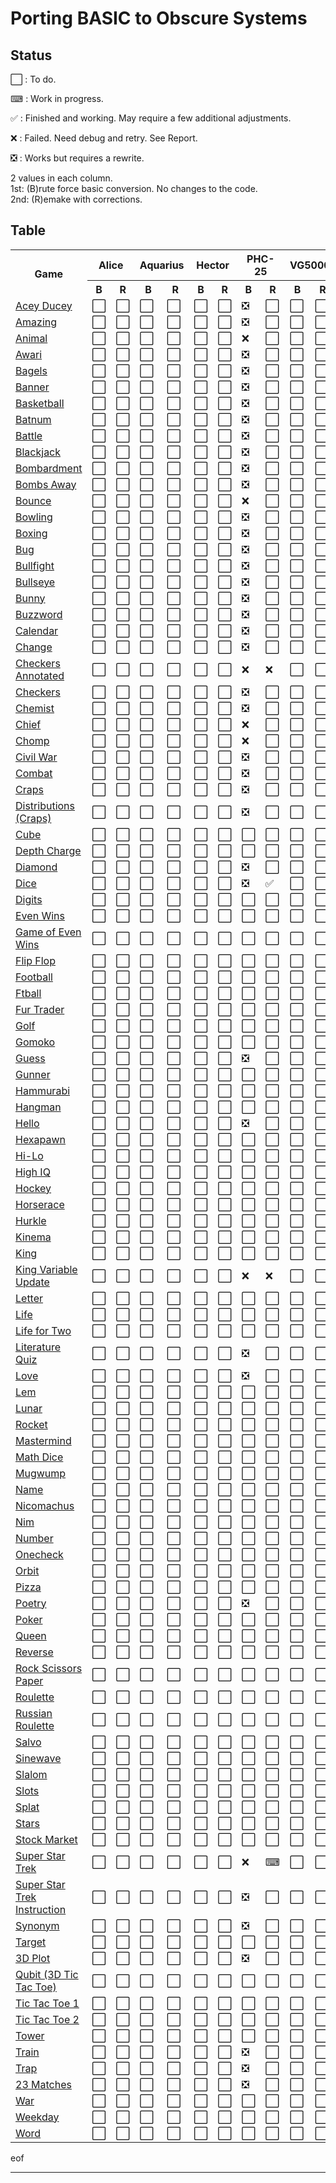 # Porting BASIC to Obscure Systems

## Status

⬜️ : To do.

⌨ : Work in progress.

✅ : Finished and working. May require a few additional adjustments.

❌ : Failed. Need debug and retry. See Report.

❎ : Works but requires a rewrite.

2 values in each column.\
1st: (B)rute force basic conversion. No changes to the code.\
2nd: (R)emake with corrections.

## Table


<table>
    <tr>
        <th rowspan="2" style="text-align: center;">Game</th>
        <th colspan="2" style="text-align: center;">Alice</th>
        <th colspan="2" style="text-align: center;">Aquarius</th>
        <th colspan="2" style="text-align: center;">Hector</th>
        <th colspan="2" style="text-align: center;">PHC-25</th>
        <th colspan="2" style="text-align: center;">VG5000</th>
    </tr>
    <tr>
        <th style="text-align: center;">B</th>
        <th style="text-align: center;">R</th>
        <th style="text-align: center;">B</th>
        <th style="text-align: center;">R</th>
        <th style="text-align: center;">B</th>
        <th style="text-align: center;">R</th>
        <th style="text-align: center;">B</th>
        <th style="text-align: center;">R</th>
        <th style="text-align: center;">B</th>
        <th style="text-align: center;">R</th>
    </tr>
	<tr>
		<td><a href="./01_Acey_Ducey">Acey Ducey</a></td>
		<!-- B           R   -->
        <td>⬜️</td> <td>⬜️</td> <!-- Alice -->
        <td>⬜️</td> <td>⬜️</td> <!-- Aquarius -->
        <td>⬜️</td> <td>⬜️</td> <!-- Hector -->
        <td>❎</td> <td>⬜️</td> <!-- PHC-25 -->
        <td>⬜️</td> <td>⬜️</td> <!-- VG5000 -->
    </tr>
	<tr>
		<td><a href="./02_Amazing">Amazing</a></td>
		<!-- B           R   -->
        <td>⬜️</td> <td>⬜️</td> <!-- Alice -->
        <td>⬜️</td> <td>⬜️</td> <!-- Aquarius -->
        <td>⬜️</td> <td>⬜️</td> <!-- Hector -->
        <td>❎</td> <td>⬜️</td> <!-- PHC-25 -->
        <td>⬜️</td> <td>⬜️</td> <!-- VG5000 -->
    </tr>
	<tr>
		<td><a href="./03_Animal">Animal</a></td>
		<!-- B           R   -->
        <td>⬜️</td> <td>⬜️</td> <!-- Alice -->
        <td>⬜️</td> <td>⬜️</td> <!-- Aquarius -->
        <td>⬜️</td> <td>⬜️</td> <!-- Hector -->
        <td>❌</td> <td>⬜️</td> <!-- PHC-25 -->
        <td>⬜️</td> <td>⬜️</td> <!-- VG5000 -->
    </tr>
	<tr>
		<td><a href="./04_Awari">Awari</a></td>
		<!-- B           R   -->
        <td>⬜️</td> <td>⬜️</td> <!-- Alice -->
        <td>⬜️</td> <td>⬜️</td> <!-- Aquarius -->
        <td>⬜️</td> <td>⬜️</td> <!-- Hector -->
        <td>❎</td> <td>⬜️</td> <!-- PHC-25 -->
        <td>⬜️</td> <td>⬜️</td> <!-- VG5000 -->
    </tr>
	<tr>
		<td><a href="./05_Bagels">Bagels</a></td>
		<!-- B           R   -->
        <td>⬜️</td> <td>⬜️</td> <!-- Alice -->
        <td>⬜️</td> <td>⬜️</td> <!-- Aquarius -->
        <td>⬜️</td> <td>⬜️</td> <!-- Hector -->
        <td>❎</td> <td>⬜️</td> <!-- PHC-25 -->
        <td>⬜️</td> <td>⬜️</td> <!-- VG5000 -->
    </tr>
	<tr>
		<td><a href="./06_Banner">Banner</a></td>
		<!-- B           R   -->
        <td>⬜️</td> <td>⬜️</td> <!-- Alice -->
        <td>⬜️</td> <td>⬜️</td> <!-- Aquarius -->
        <td>⬜️</td> <td>⬜️</td> <!-- Hector -->
        <td>❎</td> <td>⬜️</td> <!-- PHC-25 -->
        <td>⬜️</td> <td>⬜️</td> <!-- VG5000 -->
    </tr>
	<tr>
		<td><a href="07_Basketball">Basketball</a></td>
		<!-- B           R   -->
        <td>⬜️</td> <td>⬜️</td> <!-- Alice -->
        <td>⬜️</td> <td>⬜️</td> <!-- Aquarius -->
        <td>⬜️</td> <td>⬜️</td> <!-- Hector -->
        <td>❎</td> <td>⬜️</td> <!-- PHC-25 -->
        <td>⬜️</td> <td>⬜️</td> <!-- VG5000 -->
    </tr>
	<tr>
		<td><a href="./08_Batnum">Batnum</a></td>
		<!-- B           R   -->
        <td>⬜️</td> <td>⬜️</td> <!-- Alice -->
        <td>⬜️</td> <td>⬜️</td> <!-- Aquarius -->
        <td>⬜️</td> <td>⬜️</td> <!-- Hector -->
        <td>❎</td> <td>⬜️</td> <!-- PHC-25 -->
        <td>⬜️</td> <td>⬜️</td> <!-- VG5000 -->
    </tr>
	<tr>
		<td><a href="./09_Battle">Battle</a></td>
		<!-- B           R   -->
        <td>⬜️</td> <td>⬜️</td> <!-- Alice -->
        <td>⬜️</td> <td>⬜️</td> <!-- Aquarius -->
        <td>⬜️</td> <td>⬜️</td> <!-- Hector -->
        <td>❎</td> <td>⬜️</td> <!-- PHC-25 -->
        <td>⬜️</td> <td>⬜️</td> <!-- VG5000 -->
    </tr>
	<tr>
		<td><a href="./10_Blackjack">Blackjack</a></td>
		<!-- B           R   -->
        <td>⬜️</td> <td>⬜️</td> <!-- Alice -->
        <td>⬜️</td> <td>⬜️</td> <!-- Aquarius -->
        <td>⬜️</td> <td>⬜️</td> <!-- Hector -->
        <td>❎</td> <td>⬜️</td> <!-- PHC-25 -->
        <td>⬜️</td> <td>⬜️</td> <!-- VG5000 -->
    </tr>
	<tr>
		<td><a href="./11_Bombardment">Bombardment</a></td>
		<!-- B           R   -->
        <td>⬜️</td> <td>⬜️</td> <!-- Alice -->
        <td>⬜️</td> <td>⬜️</td> <!-- Aquarius -->
        <td>⬜️</td> <td>⬜️</td> <!-- Hector -->
        <td>❎</td> <td>⬜️</td> <!-- PHC-25 -->
        <td>⬜️</td> <td>⬜️</td> <!-- VG5000 -->
    </tr>
	<tr>
		<td><a href="./12_Bombs_Away">Bombs Away</a></td>
		<!-- B           R   -->
        <td>⬜️</td> <td>⬜️</td> <!-- Alice -->
        <td>⬜️</td> <td>⬜️</td> <!-- Aquarius -->
        <td>⬜️</td> <td>⬜️</td> <!-- Hector -->
        <td>❎</td> <td>⬜️</td> <!-- PHC-25 -->
        <td>⬜️</td> <td>⬜️</td> <!-- VG5000 -->
    </tr>
	<tr>
		<td><a href="./13_Bounce">Bounce</a></td>
		<!-- B           R   -->
        <td>⬜️</td> <td>⬜️</td> <!-- Alice -->
        <td>⬜️</td> <td>⬜️</td> <!-- Aquarius -->
        <td>⬜️</td> <td>⬜️</td> <!-- Hector -->
        <td>❌</td> <td>⬜️</td> <!-- PHC-25 -->
        <td>⬜️</td> <td>⬜️</td> <!-- VG5000 -->
    </tr>
	<tr>
		<td><a href="./14_Bowling">Bowling</a></td>
		<!-- B           R   -->
        <td>⬜️</td> <td>⬜️</td> <!-- Alice -->
        <td>⬜️</td> <td>⬜️</td> <!-- Aquarius -->
        <td>⬜️</td> <td>⬜️</td> <!-- Hector -->
        <td>❎</td> <td>⬜️</td> <!-- PHC-25 -->
        <td>⬜️</td> <td>⬜️</td> <!-- VG5000 -->
    </tr>
	<tr>
		<td><a href="./15_Boxing">Boxing</a></td>
		<!-- B           R   -->
        <td>⬜️</td> <td>⬜️</td> <!-- Alice -->
        <td>⬜️</td> <td>⬜️</td> <!-- Aquarius -->
        <td>⬜️</td> <td>⬜️</td> <!-- Hector -->
        <td>❎</td> <td>⬜️</td> <!-- PHC-25 -->
        <td>⬜️</td> <td>⬜️</td> <!-- VG5000 -->
    </tr>
	<tr>
		<td><a href="./16_Bug">Bug</a></td>
		<!-- B           R   -->
        <td>⬜️</td> <td>⬜️</td> <!-- Alice -->
        <td>⬜️</td> <td>⬜️</td> <!-- Aquarius -->
        <td>⬜️</td> <td>⬜️</td> <!-- Hector -->
        <td>❎</td> <td>⬜️</td> <!-- PHC-25 -->
        <td>⬜️</td> <td>⬜️</td> <!-- VG5000 -->
    </tr>
	<tr>
		<td><a href="./17_Bullfight">Bullfight</a></td>
		<!-- B           R   -->
        <td>⬜️</td> <td>⬜️</td> <!-- Alice -->
        <td>⬜️</td> <td>⬜️</td> <!-- Aquarius -->
        <td>⬜️</td> <td>⬜️</td> <!-- Hector -->
        <td>❎</td> <td>⬜️</td> <!-- PHC-25 -->
        <td>⬜️</td> <td>⬜️</td> <!-- VG5000 -->
    </tr>
	<tr>
		<td><a href="./18_Bullseye">Bullseye</a></td>
		<!-- B           R   -->
        <td>⬜️</td> <td>⬜️</td> <!-- Alice -->
        <td>⬜️</td> <td>⬜️</td> <!-- Aquarius -->
        <td>⬜️</td> <td>⬜️</td> <!-- Hector -->
        <td>❎</td> <td>⬜️</td> <!-- PHC-25 -->
        <td>⬜️</td> <td>⬜️</td> <!-- VG5000 -->
    </tr>
	<tr>
		<td><a href="./19_Bunny">Bunny</a></td>
		<!-- B           R   -->
        <td>⬜️</td> <td>⬜️</td> <!-- Alice -->
        <td>⬜️</td> <td>⬜️</td> <!-- Aquarius -->
        <td>⬜️</td> <td>⬜️</td> <!-- Hector -->
        <td>❎</td> <td>⬜️</td> <!-- PHC-25 -->
        <td>⬜️</td> <td>⬜️</td> <!-- VG5000 -->
    </tr>
	<tr>
		<td><a href="./20_Buzzword">Buzzword</a></td>
		<!-- B           R   -->
        <td>⬜️</td> <td>⬜️</td> <!-- Alice -->
        <td>⬜️</td> <td>⬜️</td> <!-- Aquarius -->
        <td>⬜️</td> <td>⬜️</td> <!-- Hector -->
        <td>❎</td> <td>⬜️</td> <!-- PHC-25 -->
        <td>⬜️</td> <td>⬜️</td> <!-- VG5000 -->
    </tr>
	<tr>
		<td><a href="./21_Calendar">Calendar</a></td>
		<!-- B           R   -->
        <td>⬜️</td> <td>⬜️</td> <!-- Alice -->
        <td>⬜️</td> <td>⬜️</td> <!-- Aquarius -->
        <td>⬜️</td> <td>⬜️</td> <!-- Hector -->
        <td>❎</td> <td>⬜️</td> <!-- PHC-25 -->
        <td>⬜️</td> <td>⬜️</td> <!-- VG5000 -->
    </tr>
	<tr>
		<td><a href="./22_Change">Change</a></td>
		<!-- B           R   -->
        <td>⬜️</td> <td>⬜️</td> <!-- Alice -->
        <td>⬜️</td> <td>⬜️</td> <!-- Aquarius -->
        <td>⬜️</td> <td>⬜️</td> <!-- Hector -->
        <td>❎</td> <td>⬜️</td> <!-- PHC-25 -->
        <td>⬜️</td> <td>⬜️</td> <!-- VG5000 -->
    </tr>
	<tr>
		<td><a href="./23_Checkers">Checkers Annotated</a></td>
		<!-- B           R   -->
        <td>⬜️</td> <td>⬜️</td> <!-- Alice -->
        <td>⬜️</td> <td>⬜️</td> <!-- Aquarius -->
        <td>⬜️</td> <td>⬜️</td> <!-- Hector -->
        <td>❌</td> <td>❌</td> <!-- PHC-25 -->
        <td>⬜️</td> <td>⬜️</td> <!-- VG5000 -->
    </tr>
	<tr>
		<td><a href="./23_Checkers">Checkers</a></td>
		<!-- B           R   -->
        <td>⬜️</td> <td>⬜️</td> <!-- Alice -->
        <td>⬜️</td> <td>⬜️</td> <!-- Aquarius -->
        <td>⬜️</td> <td>⬜️</td> <!-- Hector -->
        <td>❎</td> <td>⬜️</td> <!-- PHC-25 -->
        <td>⬜️</td> <td>⬜️</td> <!-- VG5000 -->
    </tr>
	<tr>
		<td><a href="./24_Chemist">Chemist</a></td>
		<!-- B           R   -->
        <td>⬜️</td> <td>⬜️</td> <!-- Alice -->
        <td>⬜️</td> <td>⬜️</td> <!-- Aquarius -->
        <td>⬜️</td> <td>⬜️</td> <!-- Hector -->
        <td>❎</td> <td>⬜️</td> <!-- PHC-25 -->
        <td>⬜️</td> <td>⬜️</td> <!-- VG5000 -->
    </tr>
	<tr>
		<td><a href="./25_Chief">Chief</a></td>
		<!-- B           R   -->
        <td>⬜️</td> <td>⬜️</td> <!-- Alice -->
        <td>⬜️</td> <td>⬜️</td> <!-- Aquarius -->
        <td>⬜️</td> <td>⬜️</td> <!-- Hector -->
        <td>❌</td> <td>⬜️</td> <!-- PHC-25 -->
        <td>⬜️</td> <td>⬜️</td> <!-- VG5000 -->
    </tr>
	<tr>
		<td><a href="./26_Chomp">Chomp</a></td>
		<!-- B           R   -->
        <td>⬜️</td> <td>⬜️</td> <!-- Alice -->
        <td>⬜️</td> <td>⬜️</td> <!-- Aquarius -->
        <td>⬜️</td> <td>⬜️</td> <!-- Hector -->
        <td>❌</td> <td>⬜️</td> <!-- PHC-25 -->
        <td>⬜️</td> <td>⬜️</td> <!-- VG5000 -->
    </tr>
	<tr>
		<td><a href="./27_Civil_War">Civil War</a></td>
		<!-- B           R   -->
        <td>⬜️</td> <td>⬜️</td> <!-- Alice -->
        <td>⬜️</td> <td>⬜️</td> <!-- Aquarius -->
        <td>⬜️</td> <td>⬜️</td> <!-- Hector -->
        <td>❎</td> <td>⬜️</td> <!-- PHC-25 -->
        <td>⬜️</td> <td>⬜️</td> <!-- VG5000 -->
    </tr>
	<tr>
		<td><a href="./28_Combat">Combat</a></td>
		<!-- B           R   -->
        <td>⬜️</td> <td>⬜️</td> <!-- Alice -->
        <td>⬜️</td> <td>⬜️</td> <!-- Aquarius -->
        <td>⬜️</td> <td>⬜️</td> <!-- Hector -->
        <td>❎</td> <td>⬜️</td> <!-- PHC-25 -->
        <td>⬜️</td> <td>⬜️</td> <!-- VG5000 -->
    </tr>
	<tr>
		<td><a href="./29_Craps">Craps</a></td>
		<!-- B           R   -->
        <td>⬜️</td> <td>⬜️</td> <!-- Alice -->
        <td>⬜️</td> <td>⬜️</td> <!-- Aquarius -->
        <td>⬜️</td> <td>⬜️</td> <!-- Hector -->
        <td>❎</td> <td>⬜️</td> <!-- PHC-25 -->
        <td>⬜️</td> <td>⬜️</td> <!-- VG5000 -->
    </tr>
	<tr>
		<td><a href="./29_Craps">Distributions (Craps)</a></td>
		<!-- B           R   -->
        <td>⬜️</td> <td>⬜️</td> <!-- Alice -->
        <td>⬜️</td> <td>⬜️</td> <!-- Aquarius -->
        <td>⬜️</td> <td>⬜️</td> <!-- Hector -->
        <td>❎</td> <td>⬜️</td> <!-- PHC-25 -->
        <td>⬜️</td> <td>⬜️</td> <!-- VG5000 -->
    </tr>
	<tr>
		<td><a href="./30_Cube">Cube</a></td>
		<!-- B           R   -->
        <td>⬜️</td> <td>⬜️</td> <!-- Alice -->
        <td>⬜️</td> <td>⬜️</td> <!-- Aquarius -->
        <td>⬜️</td> <td>⬜️</td> <!-- Hector -->
        <td>⬜️</td> <td>⬜️</td> <!-- PHC-25 -->
        <td>⬜️</td> <td>⬜️</td> <!-- VG5000 -->
    </tr>
	<tr>
		<td><a href="./31_Depth_Charge">Depth Charge</a></td>
		<!-- B           R   -->
        <td>⬜️</td> <td>⬜️</td> <!-- Alice -->
        <td>⬜️</td> <td>⬜️</td> <!-- Aquarius -->
        <td>⬜️</td> <td>⬜️</td> <!-- Hector -->
        <td>⬜️</td> <td>⬜️</td> <!-- PHC-25 -->
        <td>⬜️</td> <td>⬜️</td> <!-- VG5000 -->
    </tr>
	<tr>
		<td><a href="./32_Diamond">Diamond</a></td>
		<!-- B           R   -->
        <td>⬜️</td> <td>⬜️</td> <!-- Alice -->
        <td>⬜️</td> <td>⬜️</td> <!-- Aquarius -->
        <td>⬜️</td> <td>⬜️</td> <!-- Hector -->
        <td>❎</td> <td>⬜️</td> <!-- PHC-25 -->
        <td>⬜️</td> <td>⬜️</td> <!-- VG5000 -->
    </tr>
	<tr>
		<td><a href="./33_Dice">Dice</a></td>
		<!-- B           R   -->
        <td>⬜️</td> <td>⬜️</td> <!-- Alice -->
        <td>⬜️</td> <td>⬜️</td> <!-- Aquarius -->
        <td>⬜️</td> <td>⬜️</td> <!-- Hector -->
        <td>❎</td> <td>✅</td> <!-- PHC-25 -->
        <td>⬜️</td> <td>⬜️</td> <!-- VG5000 -->
    </tr>
	<tr>
		<td><a href="./34_Digits">Digits</a></td>
		<!-- B           R   -->
        <td>⬜️</td> <td>⬜️</td> <!-- Alice -->
        <td>⬜️</td> <td>⬜️</td> <!-- Aquarius -->
        <td>⬜️</td> <td>⬜️</td> <!-- Hector -->
        <td>⬜️</td> <td>⬜️</td> <!-- PHC-25 -->
        <td>⬜️</td> <td>⬜️</td> <!-- VG5000 -->
    </tr>
	<tr>
		<td><a href="./35_Even_Wins">Even Wins</a></td>
		<!-- B           R   -->
        <td>⬜️</td> <td>⬜️</td> <!-- Alice -->
        <td>⬜️</td> <td>⬜️</td> <!-- Aquarius -->
        <td>⬜️</td> <td>⬜️</td> <!-- Hector -->
        <td>⬜️</td> <td>⬜️</td> <!-- PHC-25 -->
        <td>⬜️</td> <td>⬜️</td> <!-- VG5000 -->
    </tr>
	<tr>
		<td><a href="./35_Even_Wins">Game of Even Wins</a></td>
		<!-- B           R   -->
        <td>⬜️</td> <td>⬜️</td> <!-- Alice -->
        <td>⬜️</td> <td>⬜️</td> <!-- Aquarius -->
        <td>⬜️</td> <td>⬜️</td> <!-- Hector -->
        <td>⬜️</td> <td>⬜️</td> <!-- PHC-25 -->
        <td>⬜️</td> <td>⬜️</td> <!-- VG5000 -->
    </tr>
	<tr>
		<td><a href="./36_Flip_Flop">Flip Flop</a></td>
		<!-- B           R   -->
        <td>⬜️</td> <td>⬜️</td> <!-- Alice -->
        <td>⬜️</td> <td>⬜️</td> <!-- Aquarius -->
        <td>⬜️</td> <td>⬜️</td> <!-- Hector -->
        <td>⬜️</td> <td>⬜️</td> <!-- PHC-25 -->
        <td>⬜️</td> <td>⬜️</td> <!-- VG5000 -->
    </tr>
	<tr>
		<td><a href="./37_Footbal">Football</a></td>
		<!-- B           R   -->
        <td>⬜️</td> <td>⬜️</td> <!-- Alice -->
        <td>⬜️</td> <td>⬜️</td> <!-- Aquarius -->
        <td>⬜️</td> <td>⬜️</td> <!-- Hector -->
        <td>⬜️</td> <td>⬜️</td> <!-- PHC-25 -->
        <td>⬜️</td> <td>⬜️</td> <!-- VG5000 -->
    </tr>
	<tr>
		<td><a href="./37_Footbal">Ftball</a></td>
		<!-- B           R   -->
        <td>⬜️</td> <td>⬜️</td> <!-- Alice -->
        <td>⬜️</td> <td>⬜️</td> <!-- Aquarius -->
        <td>⬜️</td> <td>⬜️</td> <!-- Hector -->
        <td>⬜️</td> <td>⬜️</td> <!-- PHC-25 -->
        <td>⬜️</td> <td>⬜️</td> <!-- VG5000 -->
    </tr>
	<tr>
		<td><a href="./38_Fur_Trader">Fur Trader</a></td>
		<!-- B           R   -->
        <td>⬜️</td> <td>⬜️</td> <!-- Alice -->
        <td>⬜️</td> <td>⬜️</td> <!-- Aquarius -->
        <td>⬜️</td> <td>⬜️</td> <!-- Hector -->
        <td>⬜️</td> <td>⬜️</td> <!-- PHC-25 -->
        <td>⬜️</td> <td>⬜️</td> <!-- VG5000 -->
    </tr>
	<tr>
		<td><a href="./39_Golf">Golf</a></td>
		<!-- B           R   -->
        <td>⬜️</td> <td>⬜️</td> <!-- Alice -->
        <td>⬜️</td> <td>⬜️</td> <!-- Aquarius -->
        <td>⬜️</td> <td>⬜️</td> <!-- Hector -->
        <td>⬜️</td> <td>⬜️</td> <!-- PHC-25 -->
        <td>⬜️</td> <td>⬜️</td> <!-- VG5000 -->
    </tr>
	<tr>
		<td><a href="./40_Gomoko">Gomoko</a></td>
		<!-- B           R   -->
        <td>⬜️</td> <td>⬜️</td> <!-- Alice -->
        <td>⬜️</td> <td>⬜️</td> <!-- Aquarius -->
        <td>⬜️</td> <td>⬜️</td> <!-- Hector -->
        <td>⬜️</td> <td>⬜️</td> <!-- PHC-25 -->
        <td>⬜️</td> <td>⬜️</td> <!-- VG5000 -->
    </tr>
	<tr>
		<td><a href="./41_Guess">Guess</a></td>
		<!-- B           R   -->
        <td>⬜️</td> <td>⬜️</td> <!-- Alice -->
        <td>⬜️</td> <td>⬜️</td> <!-- Aquarius -->
        <td>⬜️</td> <td>⬜️</td> <!-- Hector -->
        <td>❎</td> <td>⬜️</td> <!-- PHC-25 -->
        <td>⬜️</td> <td>⬜️</td> <!-- VG5000 -->
    </tr>
	<tr>
		<td><a href="./42_Gunner">Gunner</a></td>
		<!-- B           R   -->
        <td>⬜️</td> <td>⬜️</td> <!-- Alice -->
        <td>⬜️</td> <td>⬜️</td> <!-- Aquarius -->
        <td>⬜️</td> <td>⬜️</td> <!-- Hector -->
        <td>⬜️</td> <td>⬜️</td> <!-- PHC-25 -->
        <td>⬜️</td> <td>⬜️</td> <!-- VG5000 -->
    </tr>
	<tr>
		<td><a href="./43_Hammurabi">Hammurabi</a></td>
		<!-- B           R   -->
        <td>⬜️</td> <td>⬜️</td> <!-- Alice -->
        <td>⬜️</td> <td>⬜️</td> <!-- Aquarius -->
        <td>⬜️</td> <td>⬜️</td> <!-- Hector -->
        <td>⬜️</td> <td>⬜️</td> <!-- PHC-25 -->
        <td>⬜️</td> <td>⬜️</td> <!-- VG5000 -->
    </tr>
	<tr>
		<td><a href="./44_Hangman">Hangman</a></td>
		<!-- B           R   -->
        <td>⬜️</td> <td>⬜️</td> <!-- Alice -->
        <td>⬜️</td> <td>⬜️</td> <!-- Aquarius -->
        <td>⬜️</td> <td>⬜️</td> <!-- Hector -->
        <td>⬜️</td> <td>⬜️</td> <!-- PHC-25 -->
        <td>⬜️</td> <td>⬜️</td> <!-- VG5000 -->
    </tr>
	<tr>
		<td><a href="./45_Hello">Hello</a></td>
		<!-- B           R   -->
        <td>⬜️</td> <td>⬜️</td> <!-- Alice -->
        <td>⬜️</td> <td>⬜️</td> <!-- Aquarius -->
        <td>⬜️</td> <td>⬜️</td> <!-- Hector -->
        <td>❎</td> <td>⬜️</td> <!-- PHC-25 -->
        <td>⬜️</td> <td>⬜️</td> <!-- VG5000 -->
    </tr>
	<tr>
		<td><a href="./46_Hexapawn">Hexapawn</a></td>
		<!-- B           R   -->
        <td>⬜️</td> <td>⬜️</td> <!-- Alice -->
        <td>⬜️</td> <td>⬜️</td> <!-- Aquarius -->
        <td>⬜️</td> <td>⬜️</td> <!-- Hector -->
        <td>⬜️</td> <td>⬜️</td> <!-- PHC-25 -->
        <td>⬜️</td> <td>⬜️</td> <!-- VG5000 -->
    </tr>
	<tr>
		<td><a href="./47_Hi-Lo">Hi-Lo</a></td>
		<!-- B           R   -->
        <td>⬜️</td> <td>⬜️</td> <!-- Alice -->
        <td>⬜️</td> <td>⬜️</td> <!-- Aquarius -->
        <td>⬜️</td> <td>⬜️</td> <!-- Hector -->
        <td>⬜️</td> <td>⬜️</td> <!-- PHC-25 -->
        <td>⬜️</td> <td>⬜️</td> <!-- VG5000 -->
    </tr>
	<tr>
		<td><a href="./48_High_IQ">High IQ</a></td>
		<!-- B           R   -->
        <td>⬜️</td> <td>⬜️</td> <!-- Alice -->
        <td>⬜️</td> <td>⬜️</td> <!-- Aquarius -->
        <td>⬜️</td> <td>⬜️</td> <!-- Hector -->
        <td>⬜️</td> <td>⬜️</td> <!-- PHC-25 -->
        <td>⬜️</td> <td>⬜️</td> <!-- VG5000 -->
    </tr>
	<tr>
		<td><a href="./49_Hockey">Hockey</a></td>
		<!-- B           R   -->
        <td>⬜️</td> <td>⬜️</td> <!-- Alice -->
        <td>⬜️</td> <td>⬜️</td> <!-- Aquarius -->
        <td>⬜️</td> <td>⬜️</td> <!-- Hector -->
        <td>⬜️</td> <td>⬜️</td> <!-- PHC-25 -->
        <td>⬜️</td> <td>⬜️</td> <!-- VG5000 -->
    </tr>
	<tr>
		<td><a href="./50_Horserace">Horserace</a></td>
		<!-- B           R   -->
        <td>⬜️</td> <td>⬜️</td> <!-- Alice -->
        <td>⬜️</td> <td>⬜️</td> <!-- Aquarius -->
        <td>⬜️</td> <td>⬜️</td> <!-- Hector -->
        <td>⬜️</td> <td>⬜️</td> <!-- PHC-25 -->
        <td>⬜️</td> <td>⬜️</td> <!-- VG5000 -->
    </tr>
	<tr>
		<td><a href="./51_Hurkle">Hurkle</a></td>
		<!-- B           R   -->
        <td>⬜️</td> <td>⬜️</td> <!-- Alice -->
        <td>⬜️</td> <td>⬜️</td> <!-- Aquarius -->
        <td>⬜️</td> <td>⬜️</td> <!-- Hector -->
        <td>⬜️</td> <td>⬜️</td> <!-- PHC-25 -->
        <td>⬜️</td> <td>⬜️</td> <!-- VG5000 -->
    </tr>
	<tr>
		<td><a href="./52_Kinema">Kinema</a></td>
		<!-- B           R   -->
        <td>⬜️</td> <td>⬜️</td> <!-- Alice -->
        <td>⬜️</td> <td>⬜️</td> <!-- Aquarius -->
        <td>⬜️</td> <td>⬜️</td> <!-- Hector -->
        <td>⬜️</td> <td>⬜️</td> <!-- PHC-25 -->
        <td>⬜️</td> <td>⬜️</td> <!-- VG5000 -->
    </tr>
	<tr>
		<td><a href="./53_King">King</a></td>
		<!-- B           R   -->
        <td>⬜️</td> <td>⬜️</td> <!-- Alice -->
        <td>⬜️</td> <td>⬜️</td> <!-- Aquarius -->
        <td>⬜️</td> <td>⬜️</td> <!-- Hector -->
        <td>⬜️</td> <td>⬜️</td> <!-- PHC-25 -->
        <td>⬜️</td> <td>⬜️</td> <!-- VG5000 -->
    </tr>
	<tr>
		<td><a href="./53_King">King Variable Update</a></td>
		<!-- B           R   -->
        <td>⬜️</td> <td>⬜️</td> <!-- Alice -->
        <td>⬜️</td> <td>⬜️</td> <!-- Aquarius -->
        <td>⬜️</td> <td>⬜️</td> <!-- Hector -->
        <td>❌</td> <td>❌</td> <!-- PHC-25 -->
        <td>⬜️</td> <td>⬜️</td> <!-- VG5000 -->
    </tr>
	<tr>
		<td><a href="./54_Letter">Letter</a></td>
		<!-- B           R   -->
        <td>⬜️</td> <td>⬜️</td> <!-- Alice -->
        <td>⬜️</td> <td>⬜️</td> <!-- Aquarius -->
        <td>⬜️</td> <td>⬜️</td> <!-- Hector -->
        <td>⬜️</td> <td>⬜️</td> <!-- PHC-25 -->
        <td>⬜️</td> <td>⬜️</td> <!-- VG5000 -->
    </tr>
	<tr>
		<td><a href="./55_Life">Life</a></td>
		<!-- B           R   -->
        <td>⬜️</td> <td>⬜️</td> <!-- Alice -->
        <td>⬜️</td> <td>⬜️</td> <!-- Aquarius -->
        <td>⬜️</td> <td>⬜️</td> <!-- Hector -->
        <td>⬜️</td> <td>⬜️</td> <!-- PHC-25 -->
        <td>⬜️</td> <td>⬜️</td> <!-- VG5000 -->
    </tr>
	<tr>
		<td><a href="./56_Life_for_Two">Life for Two</a></td>
		<!-- B           R   -->
        <td>⬜️</td> <td>⬜️</td> <!-- Alice -->
        <td>⬜️</td> <td>⬜️</td> <!-- Aquarius -->
        <td>⬜️</td> <td>⬜️</td> <!-- Hector -->
        <td>⬜️</td> <td>⬜️</td> <!-- PHC-25 -->
        <td>⬜️</td> <td>⬜️</td> <!-- VG5000 -->
    </tr>
	<tr>
		<td><a href="./57_Literature_Quiz">Literature Quiz</a></td>
		<!-- B           R   -->
        <td>⬜️</td> <td>⬜️</td> <!-- Alice -->
        <td>⬜️</td> <td>⬜️</td> <!-- Aquarius -->
        <td>⬜️</td> <td>⬜️</td> <!-- Hector -->
        <td>❎</td> <td>⬜️</td> <!-- PHC-25 -->
        <td>⬜️</td> <td>⬜️</td> <!-- VG5000 -->
    </tr>
	<tr>
		<td><a href="./58_Love">Love</a></td>
		<!-- B           R   -->
        <td>⬜️</td> <td>⬜️</td> <!-- Alice -->
        <td>⬜️</td> <td>⬜️</td> <!-- Aquarius -->
        <td>⬜️</td> <td>⬜️</td> <!-- Hector -->
        <td>❎</td> <td>⬜️</td> <!-- PHC-25 -->
        <td>⬜️</td> <td>⬜️</td> <!-- VG5000 -->
    </tr>
	<tr>
		<td><a href="./59_Lunar_LEM_Rocket">Lem</a></td>
		<!-- B           R   -->
        <td>⬜️</td> <td>⬜️</td> <!-- Alice -->
        <td>⬜️</td> <td>⬜️</td> <!-- Aquarius -->
        <td>⬜️</td> <td>⬜️</td> <!-- Hector -->
        <td>⬜️</td> <td>⬜️</td> <!-- PHC-25 -->
        <td>⬜️</td> <td>⬜️</td> <!-- VG5000 -->
    </tr>
	<tr>
		<td><a href="./59_Lunar_LEM_Rocket">Lunar</a></td>
		<!-- B           R   -->
        <td>⬜️</td> <td>⬜️</td> <!-- Alice -->
        <td>⬜️</td> <td>⬜️</td> <!-- Aquarius -->
        <td>⬜️</td> <td>⬜️</td> <!-- Hector -->
        <td>⬜️</td> <td>⬜️</td> <!-- PHC-25 -->
        <td>⬜️</td> <td>⬜️</td> <!-- VG5000 -->
    </tr>
	<tr>
		<td><a href="./59_Lunar_LEM_Rocket">Rocket</a></td>
		<!-- B           R   -->
        <td>⬜️</td> <td>⬜️</td> <!-- Alice -->
        <td>⬜️</td> <td>⬜️</td> <!-- Aquarius -->
        <td>⬜️</td> <td>⬜️</td> <!-- Hector -->
        <td>⬜️</td> <td>⬜️</td> <!-- PHC-25 -->
        <td>⬜️</td> <td>⬜️</td> <!-- VG5000 -->
    </tr>
	<tr>
		<td><a href="./60_Mastermind">Mastermind</a></td>
		<!-- B           R   -->
        <td>⬜️</td> <td>⬜️</td> <!-- Alice -->
        <td>⬜️</td> <td>⬜️</td> <!-- Aquarius -->
        <td>⬜️</td> <td>⬜️</td> <!-- Hector -->
        <td>⬜️</td> <td>⬜️</td> <!-- PHC-25 -->
        <td>⬜️</td> <td>⬜️</td> <!-- VG5000 -->
    </tr>
	<tr>
		<td><a href="./61_Math_Dice">Math Dice</a></td>
		<!-- B           R   -->
        <td>⬜️</td> <td>⬜️</td> <!-- Alice -->
        <td>⬜️</td> <td>⬜️</td> <!-- Aquarius -->
        <td>⬜️</td> <td>⬜️</td> <!-- Hector -->
        <td>⬜️</td> <td>⬜️</td> <!-- PHC-25 -->
        <td>⬜️</td> <td>⬜️</td> <!-- VG5000 -->
    </tr>
	<tr>
		<td><a href="./62_Mugwump">Mugwump</a></td>
		<!-- B           R   -->
        <td>⬜️</td> <td>⬜️</td> <!-- Alice -->
        <td>⬜️</td> <td>⬜️</td> <!-- Aquarius -->
        <td>⬜️</td> <td>⬜️</td> <!-- Hector -->
        <td>⬜️</td> <td>⬜️</td> <!-- PHC-25 -->
        <td>⬜️</td> <td>⬜️</td> <!-- VG5000 -->
    </tr>
	<tr>
		<td><a href="./63_Name">Name</a></td>
		<!-- B           R   -->
        <td>⬜️</td> <td>⬜️</td> <!-- Alice -->
        <td>⬜️</td> <td>⬜️</td> <!-- Aquarius -->
        <td>⬜️</td> <td>⬜️</td> <!-- Hector -->
        <td>⬜️</td> <td>⬜️</td> <!-- PHC-25 -->
        <td>⬜️</td> <td>⬜️</td> <!-- VG5000 -->
    </tr>
	<tr>
		<td><a href="./64_Nicomachus">Nicomachus</a></td>
		<!-- B           R   -->
        <td>⬜️</td> <td>⬜️</td> <!-- Alice -->
        <td>⬜️</td> <td>⬜️</td> <!-- Aquarius -->
        <td>⬜️</td> <td>⬜️</td> <!-- Hector -->
        <td>⬜️</td> <td>⬜️</td> <!-- PHC-25 -->
        <td>⬜️</td> <td>⬜️</td> <!-- VG5000 -->
    </tr>
	<tr>
		<td><a href="./65_Nim">Nim</a></td>
		<!-- B           R   -->
        <td>⬜️</td> <td>⬜️</td> <!-- Alice -->
        <td>⬜️</td> <td>⬜️</td> <!-- Aquarius -->
        <td>⬜️</td> <td>⬜️</td> <!-- Hector -->
        <td>⬜️</td> <td>⬜️</td> <!-- PHC-25 -->
        <td>⬜️</td> <td>⬜️</td> <!-- VG5000 -->
    </tr>
	<tr>
		<td><a href="./66_Number">Number</a></td>
		<!-- B           R   -->
        <td>⬜️</td> <td>⬜️</td> <!-- Alice -->
        <td>⬜️</td> <td>⬜️</td> <!-- Aquarius -->
        <td>⬜️</td> <td>⬜️</td> <!-- Hector -->
        <td>⬜️</td> <td>⬜️</td> <!-- PHC-25 -->
        <td>⬜️</td> <td>⬜️</td> <!-- VG5000 -->
    </tr>
	<tr>
		<td><a href="./67_OneCheck">Onecheck</a></td>
		<!-- B           R   -->
        <td>⬜️</td> <td>⬜️</td> <!-- Alice -->
        <td>⬜️</td> <td>⬜️</td> <!-- Aquarius -->
        <td>⬜️</td> <td>⬜️</td> <!-- Hector -->
        <td>⬜️</td> <td>⬜️</td> <!-- PHC-25 -->
        <td>⬜️</td> <td>⬜️</td> <!-- VG5000 -->
    </tr>
	<tr>
		<td><a href="./68_Orbit">Orbit</a></td>
		<!-- B           R   -->
        <td>⬜️</td> <td>⬜️</td> <!-- Alice -->
        <td>⬜️</td> <td>⬜️</td> <!-- Aquarius -->
        <td>⬜️</td> <td>⬜️</td> <!-- Hector -->
        <td>⬜️</td> <td>⬜️</td> <!-- PHC-25 -->
        <td>⬜️</td> <td>⬜️</td> <!-- VG5000 -->
    </tr>
	<tr>
		<td><a href="./69_Pizza">Pizza</a></td>
		<!-- B           R   -->
        <td>⬜️</td> <td>⬜️</td> <!-- Alice -->
        <td>⬜️</td> <td>⬜️</td> <!-- Aquarius -->
        <td>⬜️</td> <td>⬜️</td> <!-- Hector -->
        <td>⬜️</td> <td>⬜️</td> <!-- PHC-25 -->
        <td>⬜️</td> <td>⬜️</td> <!-- VG5000 -->
    </tr>
	<tr>
		<td><a href="./70_Poetry">Poetry</a></td>
		<!-- B           R   -->
        <td>⬜️</td> <td>⬜️</td> <!-- Alice -->
        <td>⬜️</td> <td>⬜️</td> <!-- Aquarius -->
        <td>⬜️</td> <td>⬜️</td> <!-- Hector -->
        <td>❎</td> <td>⬜️</td> <!-- PHC-25 -->
        <td>⬜️</td> <td>⬜️</td> <!-- VG5000 -->
    </tr>
	<tr>
		<td><a href="./71_Poker">Poker</a></td>
		<!-- B           R   -->
        <td>⬜️</td> <td>⬜️</td> <!-- Alice -->
        <td>⬜️</td> <td>⬜️</td> <!-- Aquarius -->
        <td>⬜️</td> <td>⬜️</td> <!-- Hector -->
        <td>⬜️</td> <td>⬜️</td> <!-- PHC-25 -->
        <td>⬜️</td> <td>⬜️</td> <!-- VG5000 -->
    </tr>
	<tr>
		<td><a href="./72_Queen">Queen</a></td>
		<!-- B           R   -->
        <td>⬜️</td> <td>⬜️</td> <!-- Alice -->
        <td>⬜️</td> <td>⬜️</td> <!-- Aquarius -->
        <td>⬜️</td> <td>⬜️</td> <!-- Hector -->
        <td>⬜️</td> <td>⬜️</td> <!-- PHC-25 -->
        <td>⬜️</td> <td>⬜️</td> <!-- VG5000 -->
    </tr>
	<tr>
		<td><a href="./73_Reverse">Reverse</a></td>
		<!-- B           R   -->
        <td>⬜️</td> <td>⬜️</td> <!-- Alice -->
        <td>⬜️</td> <td>⬜️</td> <!-- Aquarius -->
        <td>⬜️</td> <td>⬜️</td> <!-- Hector -->
        <td>⬜️</td> <td>⬜️</td> <!-- PHC-25 -->
        <td>⬜️</td> <td>⬜️</td> <!-- VG5000 -->
    </tr>
	<tr>
		<td><a href="./74_Rock_Scissors_Paper">Rock Scissors Paper</a></td>
		<!-- B           R   -->
        <td>⬜️</td> <td>⬜️</td> <!-- Alice -->
        <td>⬜️</td> <td>⬜️</td> <!-- Aquarius -->
        <td>⬜️</td> <td>⬜️</td> <!-- Hector -->
        <td>⬜️</td> <td>⬜️</td> <!-- PHC-25 -->
        <td>⬜️</td> <td>⬜️</td> <!-- VG5000 -->
    </tr>
	<tr>
		<td><a href="./75_Roulette">Roulette</a></td>
		<!-- B           R   -->
        <td>⬜️</td> <td>⬜️</td> <!-- Alice -->
        <td>⬜️</td> <td>⬜️</td> <!-- Aquarius -->
        <td>⬜️</td> <td>⬜️</td> <!-- Hector -->
        <td>⬜️</td> <td>⬜️</td> <!-- PHC-25 -->
        <td>⬜️</td> <td>⬜️</td> <!-- VG5000 -->
    </tr>
	<tr>
		<td><a href="./76_Russian_Roulette">Russian Roulette</a></td>
		<!-- B           R   -->
        <td>⬜️</td> <td>⬜️</td> <!-- Alice -->
        <td>⬜️</td> <td>⬜️</td> <!-- Aquarius -->
        <td>⬜️</td> <td>⬜️</td> <!-- Hector -->
        <td>⬜️</td> <td>⬜️</td> <!-- PHC-25 -->
        <td>⬜️</td> <td>⬜️</td> <!-- VG5000 -->
    </tr>
	<tr>
		<td><a href="./77_Salvo">Salvo</a></td>
		<!-- B           R   -->
        <td>⬜️</td> <td>⬜️</td> <!-- Alice -->
        <td>⬜️</td> <td>⬜️</td> <!-- Aquarius -->
        <td>⬜️</td> <td>⬜️</td> <!-- Hector -->
        <td>⬜️</td> <td>⬜️</td> <!-- PHC-25 -->
        <td>⬜️</td> <td>⬜️</td> <!-- VG5000 -->
    </tr>
	<tr>
		<td><a href="./78_SineWave">Sinewave</a></td>
		<!-- B           R   -->
        <td>⬜️</td> <td>⬜️</td> <!-- Alice -->
        <td>⬜️</td> <td>⬜️</td> <!-- Aquarius -->
        <td>⬜️</td> <td>⬜️</td> <!-- Hector -->
        <td>⬜️</td> <td>⬜️</td> <!-- PHC-25 -->
        <td>⬜️</td> <td>⬜️</td> <!-- VG5000 -->
    </tr>
	<tr>
		<td><a href="./79_Slalom">Slalom</a></td>
		<!-- B           R   -->
        <td>⬜️</td> <td>⬜️</td> <!-- Alice -->
        <td>⬜️</td> <td>⬜️</td> <!-- Aquarius -->
        <td>⬜️</td> <td>⬜️</td> <!-- Hector -->
        <td>⬜️</td> <td>⬜️</td> <!-- PHC-25 -->
        <td>⬜️</td> <td>⬜️</td> <!-- VG5000 -->
    </tr>
	<tr>
		<td><a href="./80_Slots">Slots</a></td>
		<!-- B           R   -->
        <td>⬜️</td> <td>⬜️</td> <!-- Alice -->
        <td>⬜️</td> <td>⬜️</td> <!-- Aquarius -->
        <td>⬜️</td> <td>⬜️</td> <!-- Hector -->
        <td>⬜️</td> <td>⬜️</td> <!-- PHC-25 -->
        <td>⬜️</td> <td>⬜️</td> <!-- VG5000 -->
    </tr>
	<tr>
		<td><a href="./81_Splat">Splat</a></td>
		<!-- B           R   -->
        <td>⬜️</td> <td>⬜️</td> <!-- Alice -->
        <td>⬜️</td> <td>⬜️</td> <!-- Aquarius -->
        <td>⬜️</td> <td>⬜️</td> <!-- Hector -->
        <td>⬜️</td> <td>⬜️</td> <!-- PHC-25 -->
        <td>⬜️</td> <td>⬜️</td> <!-- VG5000 -->
    </tr>
	<tr>
		<td><a href="./82_Stars">Stars</a></td>
		<!-- B           R   -->
        <td>⬜️</td> <td>⬜️</td> <!-- Alice -->
        <td>⬜️</td> <td>⬜️</td> <!-- Aquarius -->
        <td>⬜️</td> <td>⬜️</td> <!-- Hector -->
        <td>⬜️</td> <td>⬜️</td> <!-- PHC-25 -->
        <td>⬜️</td> <td>⬜️</td> <!-- VG5000 -->
    </tr>
	<tr>
		<td><a href="./83_Stock_Market">Stock Market</a></td>
		<!-- B           R   -->
        <td>⬜️</td> <td>⬜️</td> <!-- Alice -->
        <td>⬜️</td> <td>⬜️</td> <!-- Aquarius -->
        <td>⬜️</td> <td>⬜️</td> <!-- Hector -->
        <td>⬜️</td> <td>⬜️</td> <!-- PHC-25 -->
        <td>⬜️</td> <td>⬜️</td> <!-- VG5000 -->
    </tr>
	<tr>
		<td><a href="./84_Super_Star_Trek">Super Star Trek</a></td>
		<!-- B           R   -->
        <td>⬜️</td> <td>⬜️</td> <!-- Alice -->
        <td>⬜️</td> <td>⬜️</td> <!-- Aquarius -->
        <td>⬜️</td> <td>⬜️</td> <!-- Hector -->
        <td>❌</td> <td>⌨</td> <!-- PHC-25 -->
        <td>⬜️</td> <td>⬜️</td> <!-- VG5000 -->
    </tr>
	<tr>
		<td><a href="./84_Super_Star_Trek">Super Star Trek Instruction</a></td>
		<!-- B           R   -->
        <td>⬜️</td> <td>⬜️</td> <!-- Alice -->
        <td>⬜️</td> <td>⬜️</td> <!-- Aquarius -->
        <td>⬜️</td> <td>⬜️</td> <!-- Hector -->
        <td>❎</td> <td>⬜️</td> <!-- PHC-25 -->
        <td>⬜️</td> <td>⬜️</td> <!-- VG5000 -->
    </tr>
	<tr>
		<td><a href="./85_Synonym">Synonym</a></td>
		<!-- B           R   -->
        <td>⬜️</td> <td>⬜️</td> <!-- Alice -->
        <td>⬜️</td> <td>⬜️</td> <!-- Aquarius -->
        <td>⬜️</td> <td>⬜️</td> <!-- Hector -->
        <td>❎</td> <td>⬜️</td> <!-- PHC-25 -->
        <td>⬜️</td> <td>⬜️</td> <!-- VG5000 -->
    </tr>
	<tr>
		<td><a href="./86_Target">Target</a></td>
		<!-- B           R   -->
        <td>⬜️</td> <td>⬜️</td> <!-- Alice -->
        <td>⬜️</td> <td>⬜️</td> <!-- Aquarius -->
        <td>⬜️</td> <td>⬜️</td> <!-- Hector -->
        <td>⬜️</td> <td>⬜️</td> <!-- PHC-25 -->
        <td>⬜️</td> <td>⬜️</td> <!-- VG5000 -->
    </tr>
	<tr>
		<td><a href="./87_3D_Plot">3D Plot</a></td>
		<!-- B           R   -->
        <td>⬜️</td> <td>⬜️</td> <!-- Alice -->
        <td>⬜️</td> <td>⬜️</td> <!-- Aquarius -->
        <td>⬜️</td> <td>⬜️</td> <!-- Hector -->
        <td>❎</td> <td>⬜️</td> <!-- PHC-25 -->
        <td>⬜️</td> <td>⬜️</td> <!-- VG5000 -->
    </tr>
	<tr>
		<td><a href="./88_3D_Tic-Tac-Toe">Qubit (3D Tic Tac Toe)</a></td>
		<!-- B           R   -->
        <td>⬜️</td> <td>⬜️</td> <!-- Alice -->
        <td>⬜️</td> <td>⬜️</td> <!-- Aquarius -->
        <td>⬜️</td> <td>⬜️</td> <!-- Hector -->
        <td>⬜️</td> <td>⬜️</td> <!-- PHC-25 -->
        <td>⬜️</td> <td>⬜️</td> <!-- VG5000 -->
    </tr>
	<tr>
		<td><a href="./89_Tic-Tac-Toe">Tic Tac Toe 1</a></td>
		<!-- B           R   -->
        <td>⬜️</td> <td>⬜️</td> <!-- Alice -->
        <td>⬜️</td> <td>⬜️</td> <!-- Aquarius -->
        <td>⬜️</td> <td>⬜️</td> <!-- Hector -->
        <td>⬜️</td> <td>⬜️</td> <!-- PHC-25 -->
        <td>⬜️</td> <td>⬜️</td> <!-- VG5000 -->
    </tr>
	<tr>
		<td><a href="./89_Tic-Tac-Toe">Tic Tac Toe 2</a></td>
		<!-- B           R   -->
        <td>⬜️</td> <td>⬜️</td> <!-- Alice -->
        <td>⬜️</td> <td>⬜️</td> <!-- Aquarius -->
        <td>⬜️</td> <td>⬜️</td> <!-- Hector -->
        <td>⬜️</td> <td>⬜️</td> <!-- PHC-25 -->
        <td>⬜️</td> <td>⬜️</td> <!-- VG5000 -->
    </tr>
	<tr>
		<td><a href="./90_Tower">Tower</a></td>
		<!-- B           R   -->
        <td>⬜️</td> <td>⬜️</td> <!-- Alice -->
        <td>⬜️</td> <td>⬜️</td> <!-- Aquarius -->
        <td>⬜️</td> <td>⬜️</td> <!-- Hector -->
        <td>⬜️</td> <td>⬜️</td> <!-- PHC-25 -->
        <td>⬜️</td> <td>⬜️</td> <!-- VG5000 -->
    </tr>
	<tr>
		<td><a href="./91_Train">Train</a></td>
		<!-- B           R   -->
        <td>⬜️</td> <td>⬜️</td> <!-- Alice -->
        <td>⬜️</td> <td>⬜️</td> <!-- Aquarius -->
        <td>⬜️</td> <td>⬜️</td> <!-- Hector -->
        <td>❎</td> <td>⬜️</td> <!-- PHC-25 -->
        <td>⬜️</td> <td>⬜️</td> <!-- VG5000 -->
    </tr>
	<tr>
		<td><a href="./92_Trap">Trap</a></td>
		<!-- B           R   -->
        <td>⬜️</td> <td>⬜️</td> <!-- Alice -->
        <td>⬜️</td> <td>⬜️</td> <!-- Aquarius -->
        <td>⬜️</td> <td>⬜️</td> <!-- Hector -->
        <td>❎</td> <td>⬜️</td> <!-- PHC-25 -->
        <td>⬜️</td> <td>⬜️</td> <!-- VG5000 -->
    </tr>
	<tr>
		<td><a href="./93_23_Matches">23 Matches</a></td>
		<!-- B           R   -->
        <td>⬜️</td> <td>⬜️</td> <!-- Alice -->
        <td>⬜️</td> <td>⬜️</td> <!-- Aquarius -->
        <td>⬜️</td> <td>⬜️</td> <!-- Hector -->
        <td>❎</td> <td>⬜️</td> <!-- PHC-25 -->
        <td>⬜️</td> <td>⬜️</td> <!-- VG5000 -->
    </tr>
	<tr>
		<td><a href="./94_War">War</a></td>
		<!-- B           R   -->
        <td>⬜️</td> <td>⬜️</td> <!-- Alice -->
        <td>⬜️</td> <td>⬜️</td> <!-- Aquarius -->
        <td>⬜️</td> <td>⬜️</td> <!-- Hector -->
        <td>⬜️</td> <td>⬜️</td> <!-- PHC-25 -->
        <td>⬜️</td> <td>⬜️</td> <!-- VG5000 -->
    </tr>
	<tr>
		<td><a href="./95_Weekday">Weekday</a></td>
		<!-- B           R   -->
        <td>⬜️</td> <td>⬜️</td> <!-- Alice -->
        <td>⬜️</td> <td>⬜️</td> <!-- Aquarius -->
        <td>⬜️</td> <td>⬜️</td> <!-- Hector -->
        <td>⬜️</td> <td>⬜️</td> <!-- PHC-25 -->
        <td>⬜️</td> <td>⬜️</td> <!-- VG5000 -->
    </tr>
	<tr>
		<td><a href="./96_Word">Word</a></td>
		<!-- B           R   -->
        <td>⬜️</td> <td>⬜️</td> <!-- Alice -->
        <td>⬜️</td> <td>⬜️</td> <!-- Aquarius -->
        <td>⬜️</td> <td>⬜️</td> <!-- Hector -->
        <td>⬜️</td> <td>⬜️</td> <!-- PHC-25 -->
        <td>⬜️</td> <td>⬜️</td> <!-- VG5000 -->
    </tr>
</table>

eof
___
